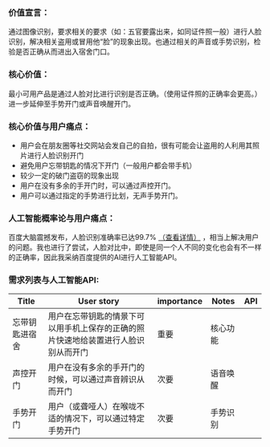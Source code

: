 ### 价值宣言：
通过图像识别，要求相关的要求（如：五官要露出来，如同证件照一般）进行人脸识别，解决相关盗用或冒用他“脸”的现象出现。也通过相关的声音或手势识别，检验是否正确从而进出入宿舍门口。
### 核心价值：
最小可用产品是通过人脸对比进行识别是否正确。（使用证件照的正确率会更高。）进一步延伸至手势开门或声音唤醒开门。
### 核心价值与用户痛点：
- 用户会在朋友圈等社交网站会发自己的自拍，很有可能会让盗用的人利用其照片进行人脸识别开门
- 避免用户忘带钥匙的情况下开门（一般用户都会带手机）
- 较少一定的破门盗窃的现象出现
- 用户在没有多余的手开门时，可以通过声控开门。
- 用户可以通过指定的手势进行比划，无声手势开门。
### 人工智能概率论与用户痛点：

百度大脑震撼发布，人脸识别准确率已达99.7% [（查看详情）](http://www.techweb.com.cn/data/2016-09-01/2384430.shtml) ，相当上解决用户的问题。我也进行了尝试，人脸对比中，即使是同一个人不同的变化也会有不一样的正确率，因此我采纳百度提供的AI进行人工智能API。

### 需求列表与人工智能API:

Title | User story | importance | Notes | API
---|---|--------|------|-----
 忘带钥匙进宿舍 | 用户在忘带钥匙的情景下可以用手机上保存的正确的照片快速地给装置进行人脸识别从而开门 | 重要 | 核心功能 | 
声控开门 | 用户在没有多余的手开门的时候，可以通过声音辨识从而开门 | 次要 | 语音唤醒 |
手势开门 | 用户（或聋哑人）在喉咙不适的情况下，可以通过特定手势开门 | 次要 | 手势识别 |

